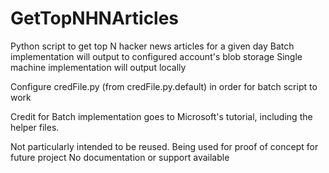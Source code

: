 # GetTopNHNArticles
Python script to get top N hacker news articles for a given day 
Batch implementation will output to configured account's blob storage
Single machine implementation will output locally 

Configure credFile.py (from credFile.py.default) in order for batch script to work 

Credit for Batch implementation goes to Microsoft's tutorial, including the helper files.

Not particularly intended to be reused.
Being used for proof of concept for future project 
No documentation or support available
